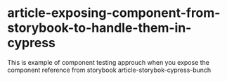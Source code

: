 # article-exposing-component-from-storybook-to-handle-them-in-cypress
This is example of component testing approuch when you expose the component reference from storybook article-storybok-cypress-bunch
